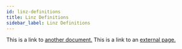 ```yaml
---
id: linz-definitions
title: Linz Definitions
sidebar_label: Linz Definitions
---
```


This is a link to [another document.](doc3.md)
This is a link to an [external page.](http://www.example.com)
